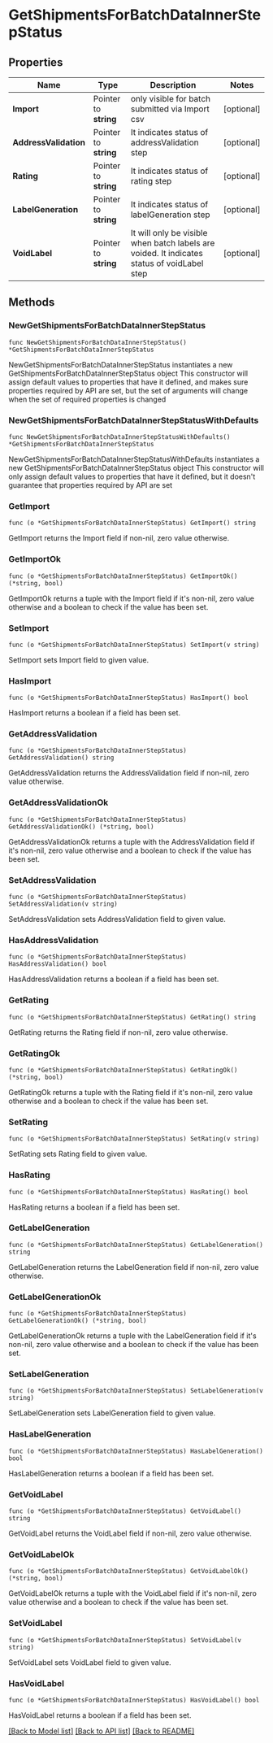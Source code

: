 # GetShipmentsForBatchDataInnerStepStatus

## Properties

Name | Type | Description | Notes
------------ | ------------- | ------------- | -------------
**Import** | Pointer to **string** | only visible for batch submitted via Import csv | [optional] 
**AddressValidation** | Pointer to **string** | It indicates status of addressValidation step | [optional] 
**Rating** | Pointer to **string** | It indicates status of rating step | [optional] 
**LabelGeneration** | Pointer to **string** | It indicates status of labelGeneration step | [optional] 
**VoidLabel** | Pointer to **string** | It will only be visible when batch labels are voided. It indicates status of voidLabel step | [optional] 

## Methods

### NewGetShipmentsForBatchDataInnerStepStatus

`func NewGetShipmentsForBatchDataInnerStepStatus() *GetShipmentsForBatchDataInnerStepStatus`

NewGetShipmentsForBatchDataInnerStepStatus instantiates a new GetShipmentsForBatchDataInnerStepStatus object
This constructor will assign default values to properties that have it defined,
and makes sure properties required by API are set, but the set of arguments
will change when the set of required properties is changed

### NewGetShipmentsForBatchDataInnerStepStatusWithDefaults

`func NewGetShipmentsForBatchDataInnerStepStatusWithDefaults() *GetShipmentsForBatchDataInnerStepStatus`

NewGetShipmentsForBatchDataInnerStepStatusWithDefaults instantiates a new GetShipmentsForBatchDataInnerStepStatus object
This constructor will only assign default values to properties that have it defined,
but it doesn't guarantee that properties required by API are set

### GetImport

`func (o *GetShipmentsForBatchDataInnerStepStatus) GetImport() string`

GetImport returns the Import field if non-nil, zero value otherwise.

### GetImportOk

`func (o *GetShipmentsForBatchDataInnerStepStatus) GetImportOk() (*string, bool)`

GetImportOk returns a tuple with the Import field if it's non-nil, zero value otherwise
and a boolean to check if the value has been set.

### SetImport

`func (o *GetShipmentsForBatchDataInnerStepStatus) SetImport(v string)`

SetImport sets Import field to given value.

### HasImport

`func (o *GetShipmentsForBatchDataInnerStepStatus) HasImport() bool`

HasImport returns a boolean if a field has been set.

### GetAddressValidation

`func (o *GetShipmentsForBatchDataInnerStepStatus) GetAddressValidation() string`

GetAddressValidation returns the AddressValidation field if non-nil, zero value otherwise.

### GetAddressValidationOk

`func (o *GetShipmentsForBatchDataInnerStepStatus) GetAddressValidationOk() (*string, bool)`

GetAddressValidationOk returns a tuple with the AddressValidation field if it's non-nil, zero value otherwise
and a boolean to check if the value has been set.

### SetAddressValidation

`func (o *GetShipmentsForBatchDataInnerStepStatus) SetAddressValidation(v string)`

SetAddressValidation sets AddressValidation field to given value.

### HasAddressValidation

`func (o *GetShipmentsForBatchDataInnerStepStatus) HasAddressValidation() bool`

HasAddressValidation returns a boolean if a field has been set.

### GetRating

`func (o *GetShipmentsForBatchDataInnerStepStatus) GetRating() string`

GetRating returns the Rating field if non-nil, zero value otherwise.

### GetRatingOk

`func (o *GetShipmentsForBatchDataInnerStepStatus) GetRatingOk() (*string, bool)`

GetRatingOk returns a tuple with the Rating field if it's non-nil, zero value otherwise
and a boolean to check if the value has been set.

### SetRating

`func (o *GetShipmentsForBatchDataInnerStepStatus) SetRating(v string)`

SetRating sets Rating field to given value.

### HasRating

`func (o *GetShipmentsForBatchDataInnerStepStatus) HasRating() bool`

HasRating returns a boolean if a field has been set.

### GetLabelGeneration

`func (o *GetShipmentsForBatchDataInnerStepStatus) GetLabelGeneration() string`

GetLabelGeneration returns the LabelGeneration field if non-nil, zero value otherwise.

### GetLabelGenerationOk

`func (o *GetShipmentsForBatchDataInnerStepStatus) GetLabelGenerationOk() (*string, bool)`

GetLabelGenerationOk returns a tuple with the LabelGeneration field if it's non-nil, zero value otherwise
and a boolean to check if the value has been set.

### SetLabelGeneration

`func (o *GetShipmentsForBatchDataInnerStepStatus) SetLabelGeneration(v string)`

SetLabelGeneration sets LabelGeneration field to given value.

### HasLabelGeneration

`func (o *GetShipmentsForBatchDataInnerStepStatus) HasLabelGeneration() bool`

HasLabelGeneration returns a boolean if a field has been set.

### GetVoidLabel

`func (o *GetShipmentsForBatchDataInnerStepStatus) GetVoidLabel() string`

GetVoidLabel returns the VoidLabel field if non-nil, zero value otherwise.

### GetVoidLabelOk

`func (o *GetShipmentsForBatchDataInnerStepStatus) GetVoidLabelOk() (*string, bool)`

GetVoidLabelOk returns a tuple with the VoidLabel field if it's non-nil, zero value otherwise
and a boolean to check if the value has been set.

### SetVoidLabel

`func (o *GetShipmentsForBatchDataInnerStepStatus) SetVoidLabel(v string)`

SetVoidLabel sets VoidLabel field to given value.

### HasVoidLabel

`func (o *GetShipmentsForBatchDataInnerStepStatus) HasVoidLabel() bool`

HasVoidLabel returns a boolean if a field has been set.


[[Back to Model list]](../README.md#documentation-for-models) [[Back to API list]](../README.md#documentation-for-api-endpoints) [[Back to README]](../README.md)


